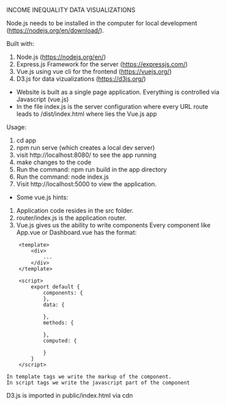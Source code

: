 INCOME INEQUALITY DATA VISUALIZATIONS

Node.js needs to be installed in the computer for local development (https://nodejs.org/en/download/).

Built with:
1. Node.js (https://nodejs.org/en/)
2. Express.js Framework for the server (https://expressjs.com/)
3. Vue.js using vue cli for the frontend (https://vuejs.org/)
4. D3.js for data vizualizations (https://d3js.org/)

- Website is built as a single page application. Everything is controlled via Javascript (vue.js)
- In the file index.js is the server configuration where every URL route leads to /dist/index.html where lies the Vue.js app

Usage:
1. cd app
2. npm run serve (which creates a local dev server)
3. visit http://localhost:8080/ to see the app running
4. make changes to the code
5. Run the command: npm run build in the app directory
6. Run the command: node index.js
7. Visit http://localhost:5000 to view the application.

- Some vue.js hints:
1. Application code resides in the src folder.
2. router/index.js is the application router.
3. Vue.js gives us the ability to write components
	Every component like App.vue or Dashboard.vue has the format:
```
	<template>
	    <div>
	        ...
	    </div>
	</template>

	<script>
	    export default {
	        components: {
	        },
	        data: {

	        },
	        methods: {

	        },
	        computed: {

	        }
	    }
	</script>
```

	In template tags we write the markup of the component.
	In script tags we write the javascript part of the component

D3.js is imported in public/index.html via cdn
